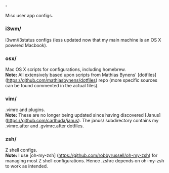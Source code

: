 ### .
Misc user app configs.

### i3wm/
i3wm/i3status configs (less updated now that my main machine is an OS X powered Macbook).

### osx/
Mac OS X scripts for configurations, including homebrew.<br />
__Note:__ All extensively based upon scripts from Mathias Bynens' [dotfiles] (https://github.com/mathiasbynens/dotfiles)
repo (more specific sources can be found commented in the actual files).

### vim/
.vimrc and plugins.<br />
__Note:__ These are no longer being updated since having discovered [Janus] (https://github.com/carlhuda/janus).
The janus/ subdirectory contains my .vimrc.after and .gvimrc.after
dotfiles.

### zsh/
Z shell configs.<br />
__Note:__ I use [oh-my-zsh] (https://github.com/robbyrussell/oh-my-zsh)
for managing most Z shell configurations. Hence .zshrc depends on
oh-my-zsh to work as intended.

